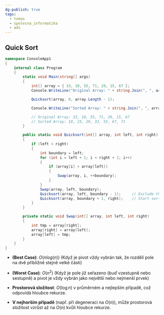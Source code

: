 ```yaml
---
dg-publish: true
tags:
  - tomas
  - spolecna_informatika
  - ads
---
```


## Quick Sort

```C#
namespace ConsoleApp1
{
    internal class Program
    {
        static void Main(string[] args)
        {
            int[] array = { 33, 10, 55, 71, 29, 15, 67 };
            Console.WriteLine("Original Array: " + string.Join(", ", array));

            Quicksort(array, 0, array.Length - 1);

            Console.WriteLine("Sorted Array: " + string.Join(", ", array));

            // Original Array: 33, 10, 55, 71, 29, 15, 67
            // Sorted Array: 10, 15, 29, 33, 55, 67, 71
        }

        public static void Quicksort(int[] array, int left, int right)
        {
            if (left < right)
            {
                int boundary = left;
                for (int i = left + 1; i < right + 1; i++)
                {
                    if (array[i] < array[left])
                    {
                        Swap(array, i, ++boundary);
                    }
                }
                Swap(array, left, boundary);
                Quicksort(array, left, boundary - 1);     // Exclude the pivot element
                Quicksort(array, boundary + 1, right);    // Start sorting after the pivot element
            }
        }

        private static void Swap(int[] array, int left, int right)
        {
            int tmp = array[right];
            array[right] = array[left];
            array[left] = tmp;
        }
    }
}

```

- **(Best Case)**: $O(n log(n))$ (Když je pivot vždy vybrán tak, že rozdělí pole na dvě přibližně stejně velké části)

- **(Worst Case)**: $O(n^2)$ (Když je pole již seřazeno (buď vzestupně nebo sestupně) a pivot je vždy vybrán jako největší nebo nejmenší prvek)

- **Prostorová složitost**: $O(\log n)$ v průměrném a nejlepším případě, což odpovídá hloubce rekurze.

- **V nejhorším případě** (např. při degeneraci na $O(n)$), může prostorová složitost vzrůst až na $O(n)$ kvůli hloubce rekurze.